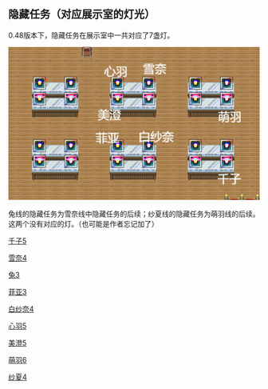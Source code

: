 ## 隐藏任务（对应展示室的灯光）

0.48版本下，隐藏任务在展示室中一共对应了7盏灯。

![1725890581729](image/97隐藏任务/1725890581729.png)

兔线的隐藏任务为雪奈线中隐藏任务的后续；纱夏线的隐藏任务为萌羽线的后续。这两个没有对应的灯。（也可能是作者忘记加了）

[千子5](03千子.md)

[雪奈4](04雪奈.md)

[兔3](05兔.md)

[菲亚3](07菲亚.md)

[白纱奈4](08白纱奈.md)

[心羽5](10心羽.md)

[美澄5](11美澄.md)

[萌羽6](13萌羽.md)

[纱夏4](14纱夏.md)

